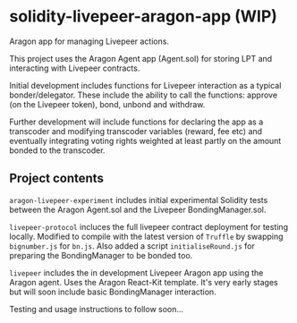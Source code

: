 # solidity-livepeer-aragon-app (WIP)
Aragon app for managing Livepeer actions.

This project uses the Aragon Agent app (Agent.sol) for storing LPT and interacting with Livepeer contracts. 

Initial development includes functions for Livepeer interaction as a typical bonder/delegator. These include the ability to call the functions: approve (on the Livepeer token), bond, unbond and withdraw.

Further development will include functions for declaring the app as a transcoder and modifying transcoder variables (reward, fee etc) and eventually integrating voting rights weighted at least partly on the amount bonded to the transcoder.

## Project contents
`aragon-livepeer-experiment` includes initial experimental Solidity tests between the Aragon Agent.sol and the Livepeer BondingManager.sol.  

`livepeer-protocol` incluces the full livepeer contract deployment for testing locally. Modified to compile with the latest version of `Truffle` by swapping `bignumber.js` for `bn.js`. Also added a script `initialiseRound.js` for preparing the BondingManager to be bonded too.  

`livepeer` includes the in development Livepeer Aragon app using the Aragon agent. Uses the Aragon React-Kit template. It's very early stages but will soon include basic BondingManager interaction.  

Testing and usage instructions to follow soon...
